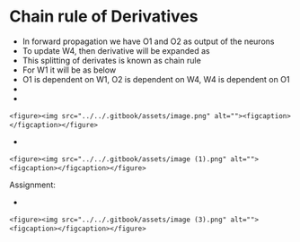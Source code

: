 # Chain rule of Derivatives

* In forward propagation we have O1 and O2 as output of the neurons
* To update W4, then derivative will be expanded as
* This splitting of derivates is known as chain rule
* For W1 it will be as below
* O1 is dependent on W1, O2 is dependent on W4, W4 is dependent on O1
*
*

    <figure><img src="../../.gitbook/assets/image.png" alt=""><figcaption></figcaption></figure>
*

    <figure><img src="../../.gitbook/assets/image (1).png" alt=""><figcaption></figcaption></figure>

Assignment:

*

    <figure><img src="../../.gitbook/assets/image (3).png" alt=""><figcaption></figcaption></figure>

